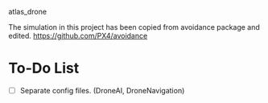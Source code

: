 atlas_drone

The simulation in this project has been copied from avoidance package and edited.
https://github.com/PX4/avoidance

# To-Do List
- [ ] Separate config files. (DroneAI, DroneNavigation)

